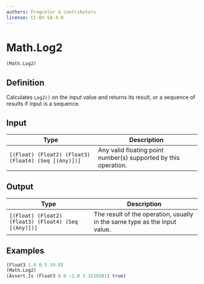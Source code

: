 ```yaml
---
authors: Fragcolor & contributors
license: CC-BY-SA-4.0
---
```



# Math.Log2

```clojure
(Math.Log2)
```


## Definition

Calculates `Log2()` on the input value and returns its result, or a sequence of results if input is a sequence.


## Input

| Type | Description |
|------|-------------|
| `[(Float) (Float2) (Float3) (Float4) (Seq [(Any)])]` | Any valid floating point number(s) supported by this operation. |


## Output

| Type | Description |
|------|-------------|
| `[(Float) (Float2) (Float3) (Float4) (Seq [(Any)])]` | The result of the operation, usually in the same type as the input value. |


## Examples

```clojure
(Float3 1.0 0.5 10.0)
(Math.Log2)
(Assert.Is (Float3 0.0 -1.0 3.3219281) true)
```
